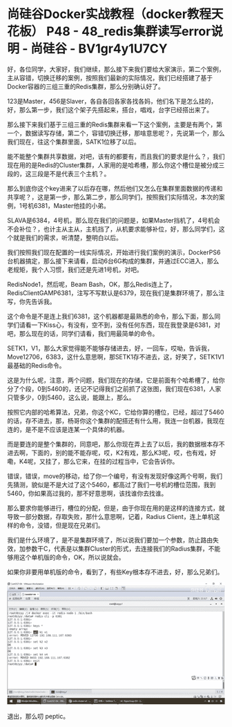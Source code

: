 # 尚硅谷Docker实战教程（docker教程天花板） P48 - 48_redis集群读写error说明 - 尚硅谷 - BV1gr4y1U7CY

好，各位同学，大家好，我们继续，那么接下来我们要给大家演示，第二个案例，主从容错，切换迁移的案例，按照我们最新的实际情况，我们已经搭建了基于Docker容器的三组三重的Redis集群，那么分别确认好了。

123是Master，456是Slaver，各自各回各家各找各妈，他们名下是怎么挂的，好，那么第一步，我们这个架子先搭起来，搭台，唱戏，台字已经搭出来了。

那么接下来我们基于三组三重的Redis集群来看一下这个案例，主要是有两个，第一个，数据读写存储，第二个，容错切换迁移，那啥意思呢？，先说第一个，那么我们现在，往这个集群里面，SATK1位移了以后。

能不能整个集群共享数据，对吧，该有的都要有，而且我们的要求是什么？，我们现在用的是Redis的Cluster集群，人家用的是哈希槽，那么你这个槽位是被分成三段的，这三段是不是代表三个主机？。

那么到底你这个key进来了以后存在哪，然后他们又怎么在集群里面数据的传递和共享呢？，这是第一步，那么第二步，那么同学们，按照我们实际情况，本次的案例，1号机6381，Master他挂的小弟。

SLAVA是6384，4号机，那么现在我们的问题是，如果Master挡机了，4号机会不会补位？，也计主从主从，主机挡了，从机要求能够补位，好，那么同学们，这个就是我们的需求，听清楚，整明白以后。

我们按照我们现在配置的一线实际情况，开始进行我们案例的演示，DockerPS6台机器搞定，那么接下来请看，启动6台6G构成的集群，并通过ECC进入，那么老规矩，我个人习惯，我们还是先进1号机，对吧。

RedisNode1，然后呢，Beam Bash，OK，那么Redis连上了，RedisClientGAMP6381，注写不写默认是6379，现在我们是集群环境了，那么注写，你先告诉我。

这个命令是不是连上我们6381，这个机器都是最熟悉的命令，那么下面，那么同学们请看一下Kiss心，有没有，空不到，没有任何东西，现在我登录是6381，对吧，那么现在的话，同学们请看，我们用最简单的命令。

SETK1，V1，那么大家觉得能不能够存储进去，好，一回车，哎呦，告诉我，Move12706，6383，这什么意思啊，那SETK1存不进去，这，好笑了，SETK1V1最基础的Redis命令。

这是为什么呢，注意，两个问题，我们现在的存储，它是前面有个哈希槽了，给你分了个段，0到5460的，还记不记得我们之前抓了这张图，我们现在6381，人家只管多少，0到5460，这么说，能跟上，那么。

按照它内部的哈希算法，兄弟，你这个KC，它给你算的槽位，已经，超过了5460的话，存不进去，那，杨哥你这个集群的配搭还有什么用，我连一台机器，我现在连的，是不是不应该是连某一个具体的机器。

而是要连的是整个集群的，同意吧，那么你现在弄上去了以后，我的数据根本存不进去啊，下面的，别的能不能存呢，哎，K2有戏，那么K3呢，哎，也有戏，好嘞，K4呢，又挂了，那么它来，在挂的过程当中，它会告诉你。

错误，错误，move的移动，给了你一个编号，有没有发现好像这两个号啊，我们先猜测，貌似是不是大过了这个5460，都高过了我们一号机的槽位范围，我到5460，你如果高过我的，那不好意思啊，该找谁你去找谁。

那么要求你能够进行，槽位的分配，但是，由于你现在用的是这样的连接方式，就导致一部分数据，存取失败，那什么意思啊，记着，Radius Client，连上单机这样的命令，没错，但是现在兄弟们。

我们是什么环境了，是不是集群环境了，所以说我们要加一个参数，防止路由失效，加参数干C，代表是以集群Cluster的形式，去连接我们的Radius集群，不能够用这个单机版的命令，OK，所以说就会。

如果你非要用单机版的命令，看到了，有些Key根本存不进去，好，那么兄弟们。

![](img/3ab58e52c1d735199821d6130221395c_1.png)

退出，那么叨 peptic。